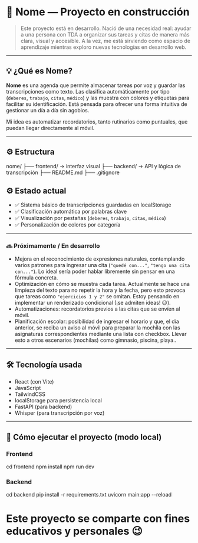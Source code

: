 # 🧩 Nome — Proyecto en construcción

> Este proyecto está en desarrollo. Nació de una necesidad real: ayudar a una persona con TDA a organizar sus tareas y citas de manera más clara, visual y accesible. A la vez, me está sirviendo como espacio de aprendizaje mientras exploro nuevas tecnologías en desarrollo web.

---

## 💡 ¿Qué es Nome?

**Nome** es una agenda que permite almacenar tareas por voz y guardar las transcripciones como texto. Las clasifica automáticamente por tipo (`deberes`, `trabajo`, `citas`, `médico`) y las muestra con colores y etiquetas para facilitar su identificación. Está pensada para ofrecer una forma intuitiva de gestionar un día a día sin agobios.

Mi idea es automatizar recordatorios, tanto rutinarios como puntuales, que puedan llegar directamente al móvil.

---

## ⚙️ Estructura

nome/
├── frontend/   → interfaz visual
├── backend/    → API y lógica de transcripción
├── README.md
├── .gitignore


## ⚙️ Estado actual

- ✅ Sistema básico de transcripciones guardadas en localStorage  
- ✅ Clasificación automática por palabras clave  
- ✅ Visualización por pestañas (`deberes`, `trabajo`, `citas`, `médico`)  
- ✅ Personalización de colores por categoría 

---

### 🔜 Próximamente / En desarrollo

- Mejora en el reconocimiento de expresiones naturales, contemplando varios patrones para ingresar una cita (`"quedé con..."`, `"tengo una cita con..."`). Lo ideal sería poder hablar libremente sin pensar en una fórmula concreta.
- Optimización en cómo se muestra cada tarea. Actualmente se hace una limpieza del texto para no repetir la hora y la fecha, pero esto provoca que tareas como `"ejercicios 1 y 2"` se omitan. Estoy pensando en implementar un renderizado condicional (¡se admiten ideas! 😉).
- Automatizaciones: recordatorios previos a las citas que se envíen al móvil.
- Planificación escolar: posibilidad de ingresar el horario y que, el día anterior, se reciba un aviso al móvil para preparar la mochila con las asignaturas correspondientes mediante una lista con checkbox. Llevar esto a otros escenarios (mochilas) como gimnasio, piscina, playa..

---

## 🛠️ Tecnología usada

- React (con Vite)
- JavaScript
- TailwindCSS
- localStorage para persistencia local
- FastAPI (para backend)
- Whisper (para transcripción por voz)

---

## 🚀 Cómo ejecutar el proyecto (modo local)

### Frontend
cd frontend
npm install
npm run dev

### Backend
cd backend
pip install -r requirements.txt
uvicorn main:app --reload

# Este proyecto se comparte con fines educativos y personales 😉